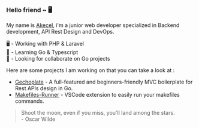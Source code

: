 ### Hello friend ~ 🖥

My name is [Akecel](https://www.github.com/akecel), i'm a junior web developer specialized in Backend development, API Rest Design and DevOps.

🖥 - Working with PHP & Laravel  
🌱 - Learning Go & Typescript   
🧐 - Looking for collaborate on Go projects  

Here are some projects I am working on that you can take a look at :

- [Gechoplate](https://github.com/Akecel/gechoplate) - A full-featured and beginners-friendly MVC boilerplate for Rest APIs design in Go.
- [Makefiles-Runner](https://github.com/Akecel/makefiles-runner) - VSCode extension to easily run your makefiles commands. 

> Shoot the moon, even if you miss, you'll land among the stars.
> <br> - Oscar Wilde

